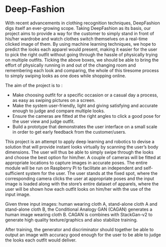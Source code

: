 # Deep-Fashion

With recent advancements in clothing recognition techniques, DeepFashion digs itself an ever-growing scope. Taking DeepFashion as its basis, our project aims to provide a way for the customer to simply stand in front of his/her wardrobe and watch clothes switch themselves on a real-time clicked image of them. By using machine learning techniques, we hope to predict the looks each apparel would present, making it easier for the user to pick the right outfit without going through the hassle of physically trying on multiple outfits. Ticking the above boxes, we should be able to bring the effort of physically running in and out of the changing room and remembering each look and comparing, the whole of this tiresome process to simply swiping looks as one does while shopping online.

The aim of the project is to :
- Make choosing outfit for a specific occasion or a casual day a process, as easy as swiping pictures on a screen.
- Make the system user-friendly, light and giving satisfying and accurate enough to judge and compare multiple looks.
- Ensure the cameras are fitted at the right angles to click a good pose for the user view and judge outfit.
- Build a prototype that demonstrates the user interface on a small scale in order to get early feedback from the customer/users.

This project is an attempt to apply deep learning and robotics to devise a solution that will provide instant looks virtually by scanning the user’s body dimensions. The user will thus be able to simply swipe through the looks and choose the best option for him/her. A couple of cameras will be fitted at appropriate locations to capture images in accurate poses. The entire module will be run on Raspberry Pi to facilitate an independent and self-sufficient system for the user. The user stands at the fixed spot, where the corresponding camera clicks the user at appropriate poses and the input image is loaded along with the store’s entire dataset of apparels, where the user will be shown how each outfit looks on him/her with the use of the input image.

Given three input images: human wearing cloth A, stand-alone cloth A and stand-alone cloth B, the Conditional Analogy GAN (CAGAN) generates a human image wearing cloth B. CAGAN is combines with StackGan-v2 to generate high quality texture/graphics and also stabilize training.

After training, the generator and discriminator should together be able to output an image with accuracy good enough for the user to be able to judge the looks each outfit would deliver.

